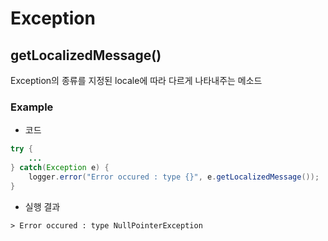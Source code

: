 # Exception

## getLocalizedMessage()
Exception의 종류를 지정된 locale에 따라 다르게 나타내주는 메소드

### Example
* 코드
```java
try {
    ...
} catch(Exception e) {
    logger.error("Error occured : type {}", e.getLocalizedMessage());
}
```
* 실행 결과
```
> Error occured : type NullPointerException
```

